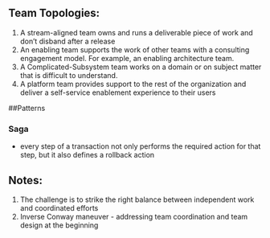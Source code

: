 ## Team Topologies:
1. A stream-aligned team owns and runs a deliverable piece of work and don’t disband after a release
2. An enabling team supports the work of other teams with a consulting engagement model. For example, an enabling architecture team.
3. A Complicated-Subsystem team works on a domain or on subject matter that is difficult to understand.
4. A platform team provides support to the rest of the organization and deliver a self-service enablement experience to their users


##Patterns
### Saga
- every step of a transaction not only performs the required action for that step, but it also defines a rollback action

## Notes:
1. The challenge is to strike the right balance between independent work and coordinated efforts
2. Inverse Conway maneuver - addressing team coordination and team design at the beginning